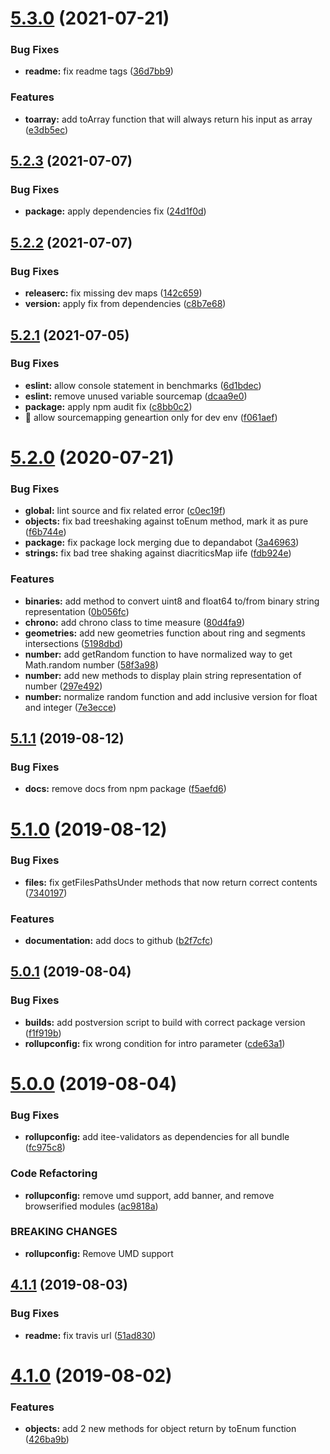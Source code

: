 # [5.3.0](https://github.com/Itee/itee-utils/compare/v5.2.3...v5.3.0) (2021-07-21)


### Bug Fixes

* **readme:** fix readme tags ([36d7bb9](https://github.com/Itee/itee-utils/commit/36d7bb98fc427355fb4096e6f6bff894ee8c128d))


### Features

* **toarray:** add toArray function that will always return his input as array ([e3db5ec](https://github.com/Itee/itee-utils/commit/e3db5ec7244115c2c8a40877729e60328b4c16bd))

## [5.2.3](https://github.com/Itee/itee-utils/compare/v5.2.2...v5.2.3) (2021-07-07)


### Bug Fixes

* **package:** apply dependencies fix ([24d1f0d](https://github.com/Itee/itee-utils/commit/24d1f0decbad336eadad650a3f1a24f3886f9a2d))

## [5.2.2](https://github.com/Itee/itee-utils/compare/v5.2.1...v5.2.2) (2021-07-07)


### Bug Fixes

* **releaserc:** fix missing dev maps ([142c659](https://github.com/Itee/itee-utils/commit/142c659c5d618d565ab734f051c1e8966383a9f8))
* **version:** apply fix from dependencies ([c8b7e68](https://github.com/Itee/itee-utils/commit/c8b7e68562b5203dbbd1a2b57bf2118f092a1c9c))

## [5.2.1](https://github.com/Itee/itee-utils/compare/v5.2.0...v5.2.1) (2021-07-05)


### Bug Fixes

* **eslint:** allow console statement in benchmarks ([6d1bdec](https://github.com/Itee/itee-utils/commit/6d1bdec219142a5b03224ab6754b2d6baf793508))
* **eslint:** remove unused variable sourcemap ([dcaa9e0](https://github.com/Itee/itee-utils/commit/dcaa9e077fb4cb647e63459ffd81d4006cb02a8e))
* **package:** apply npm audit fix ([c8bb0c2](https://github.com/Itee/itee-utils/commit/c8bb0c292f5c33812186e3911e7508dc0d10f347))
* 🐛 allow sourcemapping geneartion only for dev env ([f061aef](https://github.com/Itee/itee-utils/commit/f061aef3d3bb6c544e81346c882b0f88f5222e3a))

# [5.2.0](https://github.com/Itee/itee-utils/compare/v5.1.1...v5.2.0) (2020-07-21)


### Bug Fixes

* **global:** lint source and fix related error ([c0ec19f](https://github.com/Itee/itee-utils/commit/c0ec19fd9388301656e4353d6d9a5c0a23b0b9eb))
* **objects:** fix bad treeshaking against toEnum method, mark it as pure ([f6b744e](https://github.com/Itee/itee-utils/commit/f6b744e83f98e2c8532d019abee18098151de408))
* **package:** fix package lock merging due to depandabot ([3a46963](https://github.com/Itee/itee-utils/commit/3a46963ca1b2b5f8f5b4568640f5e0f0354d3ccf))
* **strings:** fix bad tree shaking against diacriticsMap iife ([fdb924e](https://github.com/Itee/itee-utils/commit/fdb924e08e7ab558fd87c304bfb9755fccad0608))


### Features

* **binaries:** add method to convert uint8 and float64 to/from binary string representation ([0b056fc](https://github.com/Itee/itee-utils/commit/0b056fc1a7de25e8c97c0e3093d9971de4c99ca9))
* **chrono:** add chrono class to time measure ([80d4fa9](https://github.com/Itee/itee-utils/commit/80d4fa9cceb91ea6fbc7678717db725f166ae68e))
* **geometries:** add new geometries function about ring and segments intersections ([5198dbd](https://github.com/Itee/itee-utils/commit/5198dbd16e55eb1f770449aa7fc834dd4a7c5b93))
* **number:** add getRandom function to have normalized way to get Math.random number ([58f3a98](https://github.com/Itee/itee-utils/commit/58f3a98e06b4c45e5e80c6505cfb9916ac14eb5f))
* **number:** add new methods to display plain string representation of number ([297e492](https://github.com/Itee/itee-utils/commit/297e4922fadde28ba7155fb26d5d64ad09aa8883))
* **number:** normalize random function and add inclusive version for float and integer ([7e3ecce](https://github.com/Itee/itee-utils/commit/7e3ecceef824232892a4a0a3f1604ea33222dac6))

## [5.1.1](https://github.com/Itee/itee-utils/compare/v5.1.0...v5.1.1) (2019-08-12)


### Bug Fixes

* **docs:** remove docs from npm package ([f5aefd6](https://github.com/Itee/itee-utils/commit/f5aefd6))

# [5.1.0](https://github.com/Itee/itee-utils/compare/v5.0.1...v5.1.0) (2019-08-12)


### Bug Fixes

* **files:** fix getFilesPathsUnder methods that now return correct contents ([7340197](https://github.com/Itee/itee-utils/commit/7340197))


### Features

* **documentation:** add docs to github ([b2f7cfc](https://github.com/Itee/itee-utils/commit/b2f7cfc))

## [5.0.1](https://github.com/Itee/itee-utils/compare/v5.0.0...v5.0.1) (2019-08-04)


### Bug Fixes

* **builds:** add postversion script to build with correct package version ([f1f919b](https://github.com/Itee/itee-utils/commit/f1f919b))
* **rollupconfig:** fix wrong condition for intro parameter ([cde63a1](https://github.com/Itee/itee-utils/commit/cde63a1))

# [5.0.0](https://github.com/Itee/itee-utils/compare/v4.1.1...v5.0.0) (2019-08-04)


### Bug Fixes

* **rollupconfig:** add itee-validators as dependencies for all bundle ([fc975c8](https://github.com/Itee/itee-utils/commit/fc975c8))


### Code Refactoring

* **rollupconfig:** remove umd support, add banner, and remove browserified modules ([ac9818a](https://github.com/Itee/itee-utils/commit/ac9818a))


### BREAKING CHANGES

* **rollupconfig:** Remove UMD support

## [4.1.1](https://github.com/Itee/itee-utils/compare/v4.1.0...v4.1.1) (2019-08-03)


### Bug Fixes

* **readme:** fix travis url ([51ad830](https://github.com/Itee/itee-utils/commit/51ad830))

# [4.1.0](https://github.com/Itee/itee-utils/compare/v4.0.0...v4.1.0) (2019-08-02)


### Features

* **objects:** add 2 new methods for object return by toEnum function ([426ba9b](https://github.com/Itee/itee-utils/commit/426ba9b))
